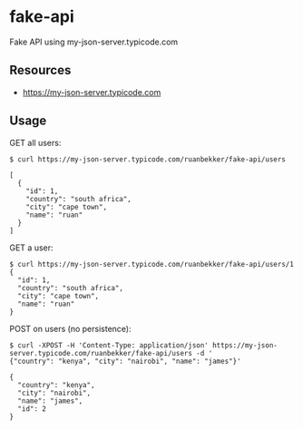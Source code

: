# fake-api
Fake API using my-json-server.typicode.com

## Resources

- https://my-json-server.typicode.com

## Usage

GET all users:

```
$ curl https://my-json-server.typicode.com/ruanbekker/fake-api/users

[
  {
    "id": 1,
    "country": "south africa",
    "city": "cape town",
    "name": "ruan"
  }
]
```

GET a user:

```
$ curl https://my-json-server.typicode.com/ruanbekker/fake-api/users/1
{
  "id": 1,
  "country": "south africa",
  "city": "cape town",
  "name": "ruan"
}
```

POST on users (no persistence):

```
$ curl -XPOST -H 'Content-Type: application/json' https://my-json-server.typicode.com/ruanbekker/fake-api/users -d '
{"country": "kenya", "city": "nairobi", "name": "james"}'

{
  "country": "kenya",
  "city": "nairobi",
  "name": "james",
  "id": 2
}
```
